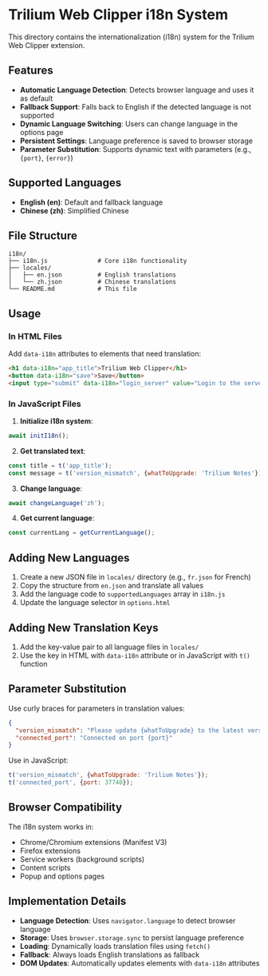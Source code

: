# Trilium Web Clipper i18n System

This directory contains the internationalization (i18n) system for the Trilium Web Clipper extension.

## Features

- **Automatic Language Detection**: Detects browser language and uses it as default
- **Fallback Support**: Falls back to English if the detected language is not supported
- **Dynamic Language Switching**: Users can change language in the options page
- **Persistent Settings**: Language preference is saved to browser storage
- **Parameter Substitution**: Supports dynamic text with parameters (e.g., `{port}`, `{error}`)

## Supported Languages

- **English (en)**: Default and fallback language
- **Chinese (zh)**: Simplified Chinese

## File Structure

```
i18n/
├── i18n.js              # Core i18n functionality
├── locales/
│   ├── en.json          # English translations
│   └── zh.json          # Chinese translations
└── README.md            # This file
```

## Usage

### In HTML Files

Add `data-i18n` attributes to elements that need translation:

```html
<h1 data-i18n="app_title">Trilium Web Clipper</h1>
<button data-i18n="save">Save</button>
<input type="submit" data-i18n="login_server" value="Login to the server instance"/>
```

### In JavaScript Files

1. **Initialize i18n system**:
```javascript
await initI18n();
```

2. **Get translated text**:
```javascript
const title = t('app_title');
const message = t('version_mismatch', {whatToUpgrade: 'Trilium Notes'});
```

3. **Change language**:
```javascript
await changeLanguage('zh');
```

4. **Get current language**:
```javascript
const currentLang = getCurrentLanguage();
```

## Adding New Languages

1. Create a new JSON file in `locales/` directory (e.g., `fr.json` for French)
2. Copy the structure from `en.json` and translate all values
3. Add the language code to `supportedLanguages` array in `i18n.js`
4. Update the language selector in `options.html`

## Adding New Translation Keys

1. Add the key-value pair to all language files in `locales/`
2. Use the key in HTML with `data-i18n` attribute or in JavaScript with `t()` function

## Parameter Substitution

Use curly braces for parameters in translation values:

```json
{
  "version_mismatch": "Please update {whatToUpgrade} to the latest version.",
  "connected_port": "Connected on port {port}"
}
```

Use in JavaScript:
```javascript
t('version_mismatch', {whatToUpgrade: 'Trilium Notes'});
t('connected_port', {port: 37740});
```

## Browser Compatibility

The i18n system works in:
- Chrome/Chromium extensions (Manifest V3)
- Firefox extensions
- Service workers (background scripts)
- Content scripts
- Popup and options pages

## Implementation Details

- **Language Detection**: Uses `navigator.language` to detect browser language
- **Storage**: Uses `browser.storage.sync` to persist language preference
- **Loading**: Dynamically loads translation files using `fetch()`
- **Fallback**: Always loads English translations as fallback
- **DOM Updates**: Automatically updates elements with `data-i18n` attributes

